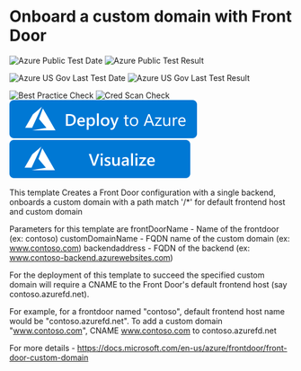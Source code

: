 # Onboard a custom domain with Front Door

![Azure Public Test Date](https://azurequickstartsservice.blob.core.windows.net/badges/101-front-door-custom-domain/PublicLastTestDate.svg)
![Azure Public Test Result](https://azurequickstartsservice.blob.core.windows.net/badges/101-front-door-custom-domain/PublicDeployment.svg)

![Azure US Gov Last Test Date](https://azurequickstartsservice.blob.core.windows.net/badges/101-front-door-custom-domain/FairfaxLastTestDate.svg)
![Azure US Gov Last Test Result](https://azurequickstartsservice.blob.core.windows.net/badges/101-front-door-custom-domain/FairfaxDeployment.svg)

![Best Practice Check](https://azurequickstartsservice.blob.core.windows.net/badges/101-front-door-custom-domain/BestPracticeResult.svg)
![Cred Scan Check](https://azurequickstartsservice.blob.core.windows.net/badges/101-front-door-custom-domain/CredScanResult.svg)
[![Deploy To Azure](https://raw.githubusercontent.com/Azure/azure-quickstart-templates/master/1-CONTRIBUTION-GUIDE/images/deploytoazure.svg?sanitize=true)]("https://portal.azure.com/#create/Microsoft.Template/uri/https%3A%2F%2Fraw.githubusercontent.com%2FAzure%2Fazure-quickstart-templates%2Fmaster%2F101-front-door-custom-domain%2Fazuredeploy.json")  [![Visualize](https://raw.githubusercontent.com/Azure/azure-quickstart-templates/master/1-CONTRIBUTION-GUIDE/images/visualizebutton.svg?sanitize=true)]("http://armviz.io/#/?load=https%3A%2F%2Fraw.githubusercontent.com%2FAzure%2Fazure-quickstart-templates%2Fmaster%2F101-front-door-custom-domain%2Fazuredeploy.json")

This template Creates a Front Door configuration with a single backend, onboards a custom domain with a path match '/*' for default frontend host and custom domain

Parameters for this template are
frontDoorName - Name of the frontdoor (ex: contoso)
customDomainName - FQDN name of the custom domain (ex: www.contoso.com)
backendaddress - FQDN of the backend (ex: www.contoso-backend.azurewebsites.com)

For the deployment of this template to succeed the specified custom domain will require a CNAME to the Front Door's default frontend host (say contoso.azurefd.net).

For example, for a frontdoor named "contoso", default frontend host name would be "contoso.azurefd.net". To add a custom domain "www.contoso.com", CNAME www.contoso.com to contoso.azurefd.net

For more details - https://docs.microsoft.com/en-us/azure/frontdoor/front-door-custom-domain


